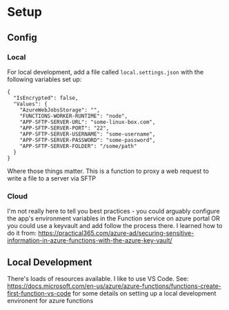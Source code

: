 # Setup

## Config

### Local

For local development, add a file called `local.settings.json` with the following variables set up:

```
{
  "IsEncrypted": false,
  "Values": {
    "AzureWebJobsStorage": "",
    "FUNCTIONS-WORKER-RUNTIME": "node",
    "APP-SFTP-SERVER-URL": "some-linux-box.com",
    "APP-SFTP-SERVER-PORT": "22",
    "APP-SFTP-SERVER-USERNAME": "some-username",
    "APP-SFTP-SERVER-PASSWORD": "some-password",
    "APP-SFTP-SERVER-FOLDER": "/some/path"
  }
}
```

Where those things matter. This is a function to proxy a web request to write a file to a server via SFTP

### Cloud

I'm not really here to tell you best practices - you could arguably configure the app's environment variables in the Function service on azure portal OR you could use a keyvault and add follow the process there.
I learned how to do it from: https://practical365.com/azure-ad/securing-sensitive-information-in-azure-functions-with-the-azure-key-vault/

## Local Development

There's loads of resources available. I like to use VS Code. See: https://docs.microsoft.com/en-us/azure/azure-functions/functions-create-first-function-vs-code for some details on setting up a local development environent for azure functions
